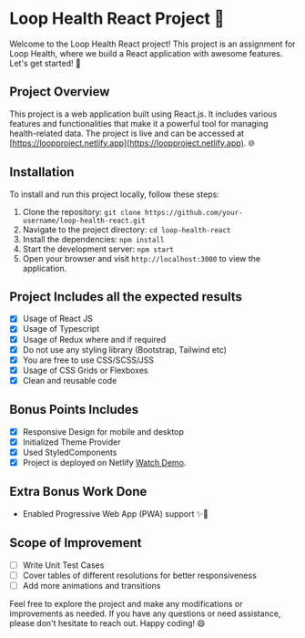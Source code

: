 # Loop Health React Project 🚀

Welcome to the Loop Health React project! This project is an assignment for Loop Health, where we build a React application with awesome features. Let's get started! 🎉

## Project Overview

This project is a web application built using React.js. It includes various features and functionalities that make it a powerful tool for managing health-related data. The project is live and can be accessed at [https://loopproject.netlify.app](https://loopproject.netlify.app). 🌐

## Installation

To install and run this project locally, follow these steps:

1. Clone the repository: `git clone https://github.com/your-username/loop-health-react.git`
2. Navigate to the project directory: `cd loop-health-react`
3. Install the dependencies: `npm install`
4. Start the development server: `npm start`
5. Open your browser and visit `http://localhost:3000` to view the application.

## Project Includes all the expected results

- [x] Usage of React JS
- [x] Usage of Typescript
- [x] Usage of Redux where and if required
- [x] Do not use any styling library (Bootstrap, Tailwind etc)
- [x] You are free to use CSS/SCSS/JSS
- [x] Usage of CSS Grids or Flexboxes
- [x] Clean and reusable code

## Bonus Points Includes

- [x] Responsive Design for mobile and desktop
- [x] Initialized Theme Provider
- [x] Used StyledComponents 
- [x] Project is deployed on Netlify [Watch Demo](https://loopproject.netlify.app).

## Extra Bonus Work Done

- Enabled Progressive Web App (PWA) support ✨📱

## Scope of Improvement
- [ ] Write Unit Test Cases
- [ ] Cover tables of different resolutions for better responsiveness
- [ ] Add more animations and transitions

Feel free to explore the project and make any modifications or improvements as needed. If you have any questions or need assistance, please don't hesitate to reach out. Happy coding! 😄
